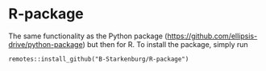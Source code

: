# R-package
The same functionality as the Python package (https://github.com/ellipsis-drive/python-package) but then for R.
To install the package, simply run 
```
remotes::install_github("B-Starkenburg/R-package")
```
